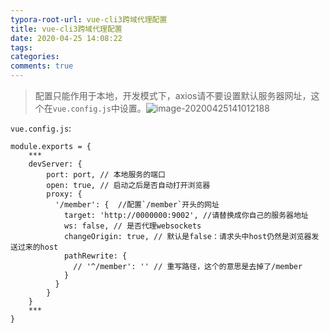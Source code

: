 ```yaml
---
typora-root-url: vue-cli3跨域代理配置
title: vue-cli3跨域代理配置
date: 2020-04-25 14:08:22
tags:
categories:
comments: true
---
```




> 配置只能作用于本地，开发模式下，axios请不要设置默认服务器网址，这个在`vue.config.js`中设置。![image-20200425141012188](/images/image-20200425141012188.png)

`vue.config.js`:

```
module.exports = {
	***
	devServer: {
		port: port, // 本地服务的端口
		open: true, // 启动之后是否自动打开浏览器
		proxy: {
          '/member': {	//配置`/member`开头的网址
            target: 'http://0000000:9002', //请替换成你自己的服务器地址
            ws: false, // 是否代理websockets
            changeOrigin: true, // 默认是false：请求头中host仍然是浏览器发送过来的host
            pathRewrite: {
              // '^/member': '' // 重写路径，这个的意思是去掉了/member
            }
          }
        }
	}
	***
}
```


